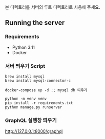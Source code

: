 본 디렉토리를 서버의 루트 디렉토리로 사용해 주세요.

## Running the server
### Requirements
- Python 3.11
- Docker

### 서버 띄우기 Script
```
brew install mysql
brew install mysql-connector-c

docker-compose up -d ;; mysql db 띄우기

python -m venv venv
pip install -r requirements.txt
python manage.py runserver
```


### GraphQL 실행창 띄우기
http://127.0.0.1:8000/graphql
